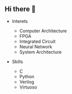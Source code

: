 ## Hi there 👋

- Interets
  - Computer Architecture
  - FPGA
  - Integrated Circuit
  - Neural Network 
  - System Architecture

- Skills
  - C
  - Python
  - Verilog
  - Virtuoso
